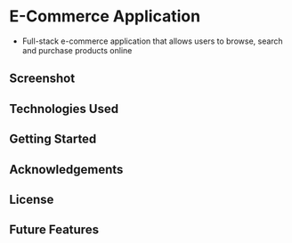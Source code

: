 # E-Commerce Application 
- Full-stack e-commerce application that allows users to browse, search and purchase products online 

## Screenshot 

## Technologies Used 

## Getting Started 

## Acknowledgements 

## License 

## Future Features 


